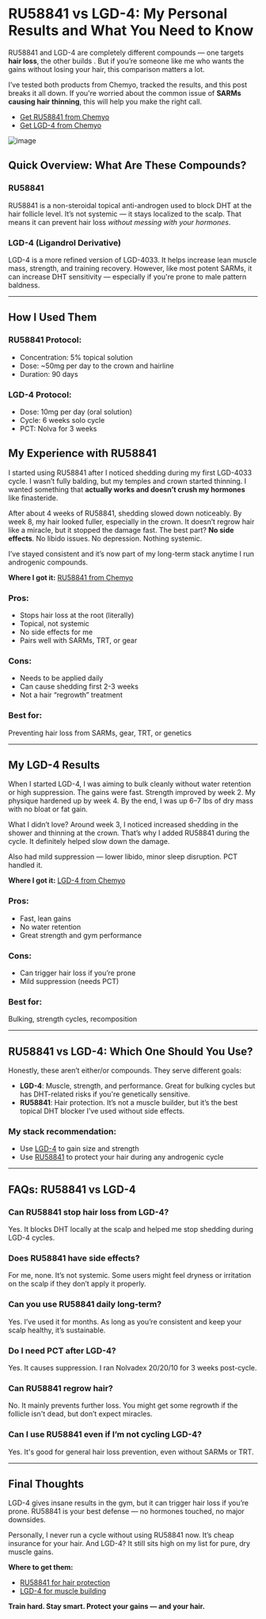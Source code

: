 <h1>RU58841 vs LGD-4: My Personal Results and What You Need to Know</h1>

<p>RU58841 and LGD-4 are completely different compounds — one targets <strong>hair loss</strong>, the other builds <strongmuscle mass</strong>. But if you’re someone like me who wants the gains without losing your hair, this comparison matters a lot.</p>

<p>I’ve tested both products from Chemyo, tracked the results, and this post breaks it all down. If you're worried about the common issue of <strong>SARMs causing hair thinning</strong>, this will help you make the right call.</p>

<ul>
  <li><a href="https://www.chemyo.com/ru58841/?campaign=github&ref=166" target="_blank" rel="nofollow">Get RU58841 from Chemyo</a></li>
  <li><a href="https://www.chemyo.com/lgd4/?campaign=github&ref=166" target="_blank" rel="nofollow">Get LGD-4 from Chemyo</a></li>
</ul>

![image](https://github.com/user-attachments/assets/47708d2d-cd9a-490f-a8d2-12ea13a4b852)

<h2>Quick Overview: What Are These Compounds?</h2>

<h3>RU58841</h3>
<p>RU58841 is a non-steroidal topical anti-androgen used to block DHT at the hair follicle level. It’s not systemic — it stays localized to the scalp. That means it can prevent hair loss <em>without messing with your hormones</em>.</p>

<h3>LGD-4 (Ligandrol Derivative)</h3>
<p>LGD-4 is a more refined version of LGD-4033. It helps increase lean muscle mass, strength, and training recovery. However, like most potent SARMs, it can increase DHT sensitivity — especially if you're prone to male pattern baldness.</p>

<hr>

<h2>How I Used Them</h2>

<h3>RU58841 Protocol:</h3>
<ul>
  <li>Concentration: 5% topical solution</li>
  <li>Dose: ~50mg per day to the crown and hairline</li>
  <li>Duration: 90 days</li>
</ul>

<h3>LGD-4 Protocol:</h3>
<ul>
  <li>Dose: 10mg per day (oral solution)</li>
  <li>Cycle: 6 weeks solo cycle</li>
  <li>PCT: Nolva for 3 weeks</li>
</ul>

<h2>My Experience with RU58841</h2>

<p>I started using RU58841 after I noticed shedding during my first LGD-4033 cycle. I wasn’t fully balding, but my temples and crown started thinning. I wanted something that <strong>actually works and doesn’t crush my hormones</strong> like finasteride.</p>

<p>After about 4 weeks of RU58841, shedding slowed down noticeably. By week 8, my hair looked fuller, especially in the crown. It doesn’t regrow hair like a miracle, but it stopped the damage fast. The best part? <strong>No side effects</strong>. No libido issues. No depression. Nothing systemic.</p>

<p>I’ve stayed consistent and it’s now part of my long-term stack anytime I run androgenic compounds.</p>

<p><strong>Where I got it:</strong> <a href="https://www.chemyo.com/ru58841/?campaign=github&ref=166" target="_blank" rel="nofollow">RU58841 from Chemyo</a></p>

<h3>Pros:</h3>
<ul>
  <li>Stops hair loss at the root (literally)</li>
  <li>Topical, not systemic</li>
  <li>No side effects for me</li>
  <li>Pairs well with SARMs, TRT, or gear</li>
</ul>

<h3>Cons:</h3>
<ul>
  <li>Needs to be applied daily</li>
  <li>Can cause shedding first 2-3 weeks</li>
  <li>Not a hair “regrowth” treatment</li>
</ul>

<h3>Best for:</h3>
<p>Preventing hair loss from SARMs, gear, TRT, or genetics</p>

<hr>

<h2>My LGD-4 Results</h2>

<p>When I started LGD-4, I was aiming to bulk cleanly without water retention or high suppression. The gains were fast. Strength improved by week 2. My physique hardened up by week 4. By the end, I was up 6–7 lbs of dry mass with no bloat or fat gain.</p>

<p>What I didn’t love? Around week 3, I noticed increased shedding in the shower and thinning at the crown. That’s why I added RU58841 during the cycle. It definitely helped slow down the damage.</p>

<p>Also had mild suppression — lower libido, minor sleep disruption. PCT handled it.</p>

<p><strong>Where I got it:</strong> <a href="https://www.chemyo.com/lgd4/?campaign=github&ref=166" target="_blank" rel="nofollow">LGD-4 from Chemyo</a></p>

<h3>Pros:</h3>
<ul>
  <li>Fast, lean gains</li>
  <li>No water retention</li>
  <li>Great strength and gym performance</li>
</ul>

<h3>Cons:</h3>
<ul>
  <li>Can trigger hair loss if you’re prone</li>
  <li>Mild suppression (needs PCT)</li>
</ul>

<h3>Best for:</h3>
<p>Bulking, strength cycles, recomposition</p>

<hr>

<h2>RU58841 vs LGD-4: Which One Should You Use?</h2>

<p>Honestly, these aren’t either/or compounds. They serve different goals:</p>

<ul>
  <li><strong>LGD-4</strong>: Muscle, strength, and performance. Great for bulking cycles but has DHT-related risks if you're genetically sensitive.</li>
  <li><strong>RU58841</strong>: Hair protection. It’s not a muscle builder, but it’s the best topical DHT blocker I’ve used without side effects.</li>
</ul>

<h3>My stack recommendation:</h3>
<ul>
  <li>Use <a href="https://www.chemyo.com/lgd4/?campaign=github&ref=166" target="_blank" rel="nofollow">LGD-4</a> to gain size and strength</li>
  <li>Use <a href="https://www.chemyo.com/ru58841/?campaign=github&ref=166" target="_blank" rel="nofollow">RU58841</a> to protect your hair during any androgenic cycle</li>
</ul>

<hr>

<h2>FAQs: RU58841 vs LGD-4</h2>

<h3>Can RU58841 stop hair loss from LGD-4?</h3>
<p>Yes. It blocks DHT locally at the scalp and helped me stop shedding during LGD-4 cycles.</p>

<h3>Does RU58841 have side effects?</h3>
<p>For me, none. It’s not systemic. Some users might feel dryness or irritation on the scalp if they don’t apply it properly.</p>

<h3>Can you use RU58841 daily long-term?</h3>
<p>Yes. I’ve used it for months. As long as you’re consistent and keep your scalp healthy, it’s sustainable.</p>

<h3>Do I need PCT after LGD-4?</h3>
<p>Yes. It causes suppression. I ran Nolvadex 20/20/10 for 3 weeks post-cycle.</p>

<h3>Can RU58841 regrow hair?</h3>
<p>No. It mainly prevents further loss. You might get some regrowth if the follicle isn't dead, but don’t expect miracles.</p>

<h3>Can I use RU58841 even if I’m not cycling LGD-4?</h3>
<p>Yes. It's good for general hair loss prevention, even without SARMs or TRT.</p>

<hr>

<h2>Final Thoughts</h2>

<p>LGD-4 gives insane results in the gym, but it can trigger hair loss if you’re prone. RU58841 is your best defense — no hormones touched, no major downsides.</p>

<p>Personally, I never run a cycle without using RU58841 now. It’s cheap insurance for your hair. And LGD-4? It still sits high on my list for pure, dry muscle gains.</p>

<p><strong>Where to get them:</strong></p>
<ul>
  <li><a href="https://www.chemyo.com/ru58841/?campaign=github&ref=166" target="_blank" rel="nofollow">RU58841 for hair protection</a></li>
  <li><a href="https://www.chemyo.com/lgd4/?campaign=github&ref=166" target="_blank" rel="nofollow">LGD-4 for muscle building</a></li>
</ul>

<p><strong>Train hard. Stay smart. Protect your gains — and your hair.</strong></p>
